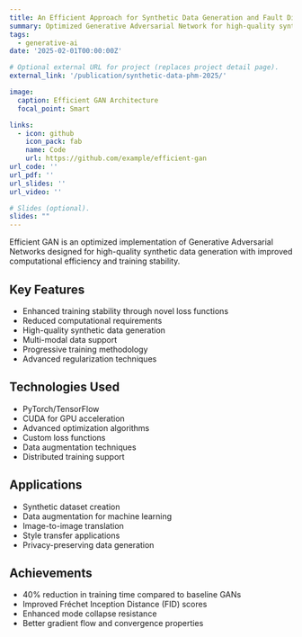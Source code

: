 ```yaml
---
title: An Efficient Approach for Synthetic Data Generation and Fault Diagnosis for Rotating Machinery
summary: Optimized Generative Adversarial Network for high-quality synthetic data generation.
tags:
  - generative-ai
date: '2025-02-01T00:00:00Z'

# Optional external URL for project (replaces project detail page).
external_link: '/publication/synthetic-data-phm-2025/'

image:
  caption: Efficient GAN Architecture
  focal_point: Smart

links:
  - icon: github
    icon_pack: fab
    name: Code
    url: https://github.com/example/efficient-gan
url_code: ''
url_pdf: ''
url_slides: ''
url_video: ''

# Slides (optional).
slides: ""
---
```


Efficient GAN is an optimized implementation of Generative Adversarial Networks designed for high-quality synthetic data generation with improved computational efficiency and training stability.

## Key Features

- Enhanced training stability through novel loss functions
- Reduced computational requirements
- High-quality synthetic data generation
- Multi-modal data support
- Progressive training methodology
- Advanced regularization techniques

## Technologies Used

- PyTorch/TensorFlow
- CUDA for GPU acceleration
- Advanced optimization algorithms
- Custom loss functions
- Data augmentation techniques
- Distributed training support

## Applications

- Synthetic dataset creation
- Data augmentation for machine learning
- Image-to-image translation
- Style transfer applications
- Privacy-preserving data generation

## Achievements

- 40% reduction in training time compared to baseline GANs
- Improved Fréchet Inception Distance (FID) scores
- Enhanced mode collapse resistance
- Better gradient flow and convergence properties
